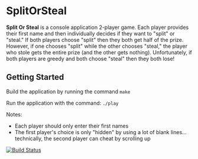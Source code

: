 # SplitOrSteal

**Split Or Steal** is a console application 2-player game. Each player provides their first name and then individually decides if they want to "split" or "steal." If both players choose "split" then they both get half of the prize. However, if one chooses "split" while the other chooses "steal," the player who stole gets the entire prize (and the other gets nothing). Unfortunately, if both players are greedy and both choose "steal" then they both lose!

## Getting Started

Build the application by running the command `make`

Run the application with the command: `./play`

Notes:

* Each player should only enter their first names
* The first player's choice is only "hidden" by using a lot of blank lines... technically, the second player can cheat by scrolling up


[![Build Status](https://travis-ci.org/jef-rey/SplitOrSteal.svg?branch=master)](https://travis-ci.org/jef-rey/SplitOrSteal)
